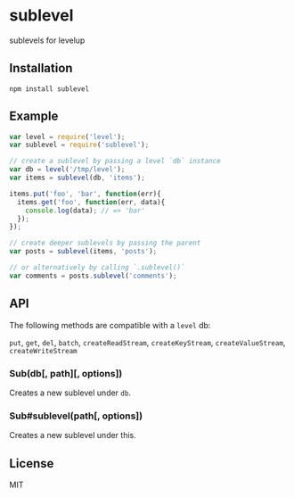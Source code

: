 
# sublevel

sublevels for levelup

## Installation

`npm install sublevel`

## Example

```js
var level = require('level');
var sublevel = require('sublevel');

// create a sublevel by passing a level `db` instance
var db = level('/tmp/level');
var items = sublevel(db, 'items');

items.put('foo', 'bar', function(err){
  items.get('foo', function(err, data){
    console.log(data); // => 'bar'
  });
});

// create deeper sublevels by passing the parent
var posts = sublevel(items, 'posts');

// or alternatively by calling `.sublevel()`
var comments = posts.sublevel('comments');
```

## API

The following methods are compatible with a `level` db:

`put`, `get`, `del`, `batch`, `createReadStream`, `createKeyStream`, `createValueStream`, `createWriteStream`

### Sub(db[, path][, options])

Creates a new sublevel under `db`.

### Sub#sublevel(path[, options])

Creates a new sublevel under this.

## License

MIT
